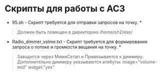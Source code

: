 # Скрипты для работы с АС3
* 95.sh - Скрипт требуется для отправки запросов на точку. *
> Должен быть помещен в директорию /home/sh2/exe/
* Radio_dimmer_volme.txt - Скрипт требуется для формирования запроса о потоке и громкости вещания на точку. *
> Заводится через МимиСетап и Привязывается к диммеру. Дополнительно диммеру указываются атибуты: image="volume-mid" widget:"yes"
